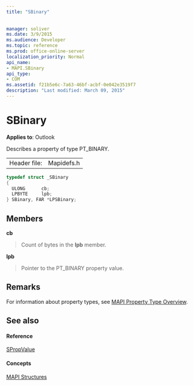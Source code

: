 ```yaml
---
title: "SBinary"
 
 
manager: soliver
ms.date: 3/9/2015
ms.audience: Developer
ms.topic: reference
ms.prod: office-online-server
localization_priority: Normal
api_name:
- MAPI.SBinary
api_type:
- COM
ms.assetid: f21b5e6c-7a63-46bf-acbf-0e042e3519f7
description: "Last modified: March 09, 2015"
---
```


# SBinary

  
  
**Applies to**: Outlook 
  
Describes a property of type PT_BINARY.
  
|||
|:-----|:-----|
|Header file:  <br/> |Mapidefs.h  <br/> |
   
```cpp
typedef struct _SBinary
{
  ULONG      cb;
  LPBYTE     lpb;
} SBinary, FAR *LPSBinary;

```

## Members

 **cb**
  
> Count of bytes in the **lpb** member. 
    
 **lpb**
  
> Pointer to the PT_BINARY property value.
    
## Remarks

For information about property types, see [MAPI Property Type Overview](mapi-property-type-overview.md).
  
## See also

#### Reference

[SPropValue](spropvalue.md)
#### Concepts

[MAPI Structures](mapi-structures.md)

